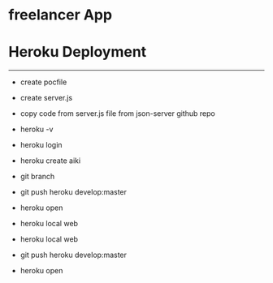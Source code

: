 # freelancer App

# Heroku Deployment 
  -- -----------
- create pocfile
- create server.js 
- copy code from server.js file from json-server github repo 

- heroku -v
- heroku login
- heroku create aiki
- git branch
- git push heroku develop:master
- heroku open
- heroku local web
- heroku local web
- git push heroku develop:master
- heroku open
